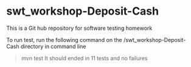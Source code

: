 # swt_workshop-Deposit-Cash
This is a Git hub repository for software testing homework

To run test, run the following command on the /swt_workshop-Deposit-Cash directory in command line
> mvn test
It should ended in 11 tests and no failures
